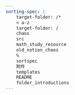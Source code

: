 ```yaml
---
sorting-spec: |
    target-folder: /*
    < a-z
    target-folder: /
    chaos
    src
    math_study_resource
    old_notion_chaos
    %
    sortspec
    附件
    templates
    README
    folder_introductions
---
```

